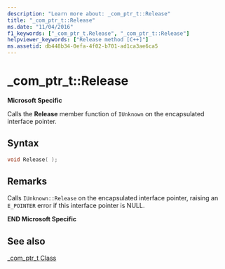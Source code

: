 ```yaml
---
description: "Learn more about: _com_ptr_t::Release"
title: "_com_ptr_t::Release"
ms.date: "11/04/2016"
f1_keywords: ["_com_ptr_t.Release", "_com_ptr_t::Release"]
helpviewer_keywords: ["Release method [C++]"]
ms.assetid: db448b34-0efa-4f02-b701-ad1ca3ae6ca5
---
```

# _com_ptr_t::Release

**Microsoft Specific**

Calls the **Release** member function of `IUnknown` on the encapsulated interface pointer.

## Syntax

```cpp
void Release( );
```

## Remarks

Calls `IUnknown::Release` on the encapsulated interface pointer, raising an `E_POINTER` error if this interface pointer is NULL.

**END Microsoft Specific**

## See also

[_com_ptr_t Class](../cpp/com-ptr-t-class.md)
